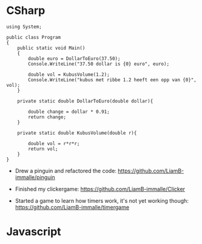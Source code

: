 # CSharp
```
using System;
					
public class Program
{
	public static void Main()
	{
		double euro = DollarToEuro(37.50);
		Console.WriteLine("37.50 dollar is {0} euro", euro);
		
		double vol = KubusVolume(1.2);
		Console.WriteLine("kubus met ribbe 1.2 heeft een opp van {0}", vol);
	}
	
	private static double DollarToEuro(double dollar){
		
		double change = dollar * 0.91;
		return change;
	}
	
	private static double KubusVolume(double r){
		
		double vol = r*r*r;
		return vol;
	}
} 
```
- Drew a pinguin and refactored the code: https://github.com/LiamB-immalle/pinguin
- Finished my clickergame: https://github.com/LiamB-immalle/Clicker

- Started a game to learn how timers work, it's not yet working though: https://github.com/LiamB-immalle/timergame


# Javascript
